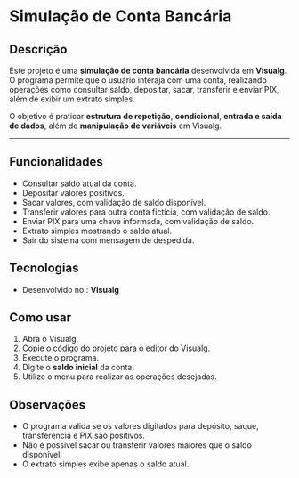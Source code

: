 # Simulação de Conta Bancária

## Descrição
Este projeto é uma **simulação de conta bancária** desenvolvida em **Visualg**.  
O programa permite que o usuário interaja com uma conta, realizando operações como consultar saldo, depositar, sacar, transferir e enviar PIX, além de exibir um extrato simples.

O objetivo é praticar **estrutura de repetição**, **condicional**, **entrada e saída de dados**, além de **manipulação de variáveis** em Visualg.

---

## Funcionalidades

- Consultar saldo atual da conta.  
- Depositar valores positivos.  
- Sacar valores, com validação de saldo disponível.  
- Transferir valores para outra conta fictícia, com validação de saldo.  
- Enviar PIX para uma chave informada, com validação de saldo.  
- Extrato simples mostrando o saldo atual.  
- Sair do sistema com mensagem de despedida.  

## Tecnologias
- Desenvolvido no : **Visualg**  

## Como usar

1. Abra o Visualg.  
2. Copie o código do projeto para o editor do Visualg.  
3. Execute o programa.  
4. Digite o **saldo inicial** da conta.  
5. Utilize o menu para realizar as operações desejadas.  

## Observações

- O programa valida se os valores digitados para depósito, saque, transferência e PIX são positivos.  
- Não é possível sacar ou transferir valores maiores que o saldo disponível.  
- O extrato simples exibe apenas o saldo atual.  


